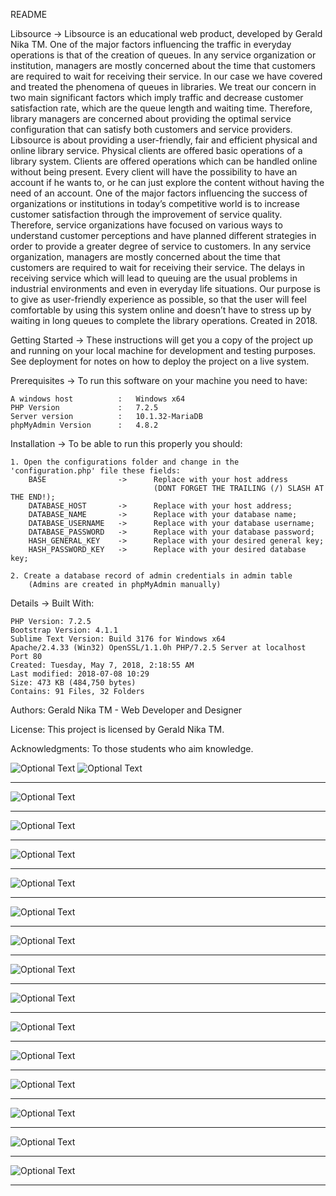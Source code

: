 README

Libsource
-> Libsource is an educational web product, developed by Gerald Nika TM.
One of the major factors influencing the traffic in everyday operations is that of the creation of queues. In any service organization or institution, managers are mostly concerned about the time that customers are required to wait for receiving their service. In our case we have covered and treated the phenomena of queues in libraries. We treat our concern in two main significant factors which imply traffic and decrease customer satisfaction rate, which are the queue length and waiting time.  Therefore, library managers are concerned about providing the optimal service configuration that can satisfy both customers and service providers. Libsource is about providing a user-friendly, fair and efficient physical and online library service. Physical clients are offered basic operations of a library system. Clients are offered operations which can be handled online without being present. Every client will have the possibility to have an account if he wants to, or he can just explore the content without having the need of an account.
One of the major factors influencing the success of organizations or institutions in today’s competitive world is to increase customer satisfaction through the improvement of service quality. Therefore, service organizations have focused on various ways to understand customer perceptions and have planned different strategies in order to provide a greater degree of service to customers. In any service organization, managers are mostly concerned about the time that customers are required to wait for receiving their service. The delays in receiving service which will lead to queuing are the usual problems in industrial environments and even in everyday life situations.
Our purpose is to give as user-friendly experience as possible, so that the user will feel comfortable by using this system online and doesn’t have to stress up by waiting in long queues to complete the library operations.
Created in 2018.

Getting Started
-> These instructions will get you a copy of the project up and running on your local machine for development and testing purposes. See deployment for notes on how to deploy the project on a live system.

Prerequisites
-> To run this software on your machine you need to have:
	
	A windows host			:	Windows x64
	PHP Version 			:	7.2.5
	Server version 			:	10.1.32-MariaDB
	phpMyAdmin Version 		:	4.8.2

Installation
-> To be able to run this properly you should:
	
	1. Open the configurations folder and change in the 'configuration.php' file these fields:
		BASE 				-> 		Replace with your host address
									(DONT FORGET THE TRAILING (/) SLASH AT THE END!);
		DATABASE_HOST 		-> 		Replace with your host address;
		DATABASE_NAME 		-> 		Replace with your database name;
		DATABASE_USERNAME 	-> 		Replace with your database username;
		DATABASE_PASSWORD 	-> 		Replace with your database password;
		HASH_GENERAL_KEY	->		Replace with your desired general key;
		HASH_PASSWORD_KEY	->		Replace with your desired database key;

	2. Create a database record of admin credentials in admin table
		(Admins are created in phpMyAdmin manually)

Details
-> Built With:
	
	PHP Version: 7.2.5
	Bootstrap Version: 4.1.1
	Sublime Text Version: Build 3176 for Windows x64
	Apache/2.4.33 (Win32) OpenSSL/1.1.0h PHP/7.2.5 Server at localhost Port 80
	Created: ‎Tuesday, ‎May ‎7, ‎2018, ‏‎2:18:55 AM
	Last modified: 2018-07-08 10:29
	Size: 473 KB (484,750 bytes)
	Contains: 91 Files, 32 Folders

Authors:
Gerald Nika TM - Web Developer and Designer

License:
This project is licensed by Gerald Nika TM.

Acknowledgments:
To those students who aim knowledge.

![Optional Text](screenshots/1.PNG) ![Optional Text](screenshots/2.PNG)
***
![Optional Text](screenshots/3.PNG)
***
![Optional Text](screenshots/4.PNG)
***
![Optional Text](screenshots/5.PNG)
***
![Optional Text](screenshots/6.PNG)
***
![Optional Text](screenshots/7.PNG)
***
![Optional Text](screenshots/8.PNG)
***
![Optional Text](screenshots/9.PNG)
***
![Optional Text](screenshots/10.PNG)
***
![Optional Text](screenshots/11.PNG)
***
![Optional Text](screenshots/12.PNG)
***
![Optional Text](screenshots/13.PNG)
***
![Optional Text](screenshots/14.PNG)
***
![Optional Text](screenshots/15.PNG)
***
![Optional Text](screenshots/16.PNG)
***